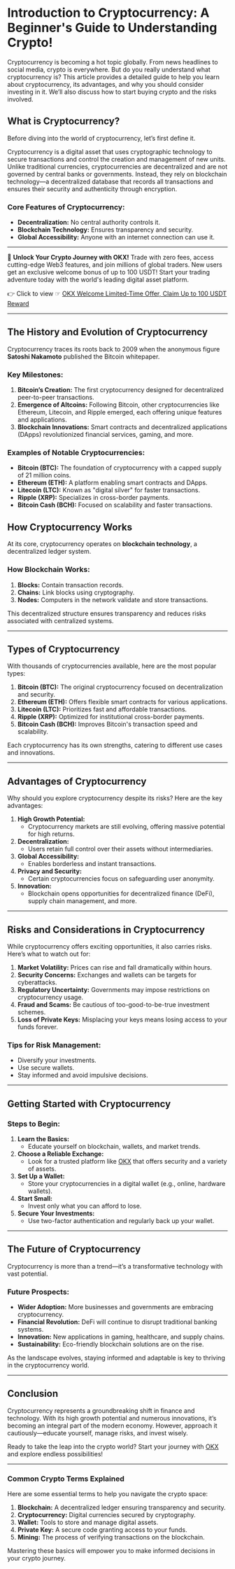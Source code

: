 # Introduction to Cryptocurrency: A Beginner's Guide to Understanding Crypto!

Cryptocurrency is becoming a hot topic globally. From news headlines to social media, crypto is everywhere. But do you really understand what cryptocurrency is? This article provides a detailed guide to help you learn about cryptocurrency, its advantages, and why you should consider investing in it. We’ll also discuss how to start buying crypto and the risks involved.

## What is Cryptocurrency?

Before diving into the world of cryptocurrency, let’s first define it. 

Cryptocurrency is a digital asset that uses cryptographic technology to secure transactions and control the creation and management of new units. Unlike traditional currencies, cryptocurrencies are decentralized and are not governed by central banks or governments. Instead, they rely on blockchain technology—a decentralized database that records all transactions and ensures their security and authenticity through encryption.

### Core Features of Cryptocurrency:
- **Decentralization:** No central authority controls it.
- **Blockchain Technology:** Ensures transparency and security.
- **Global Accessibility:** Anyone with an internet connection can use it.

---

🚀 **Unlock Your Crypto Journey with OKX!** Trade with zero fees, access cutting-edge Web3 features, and join millions of global traders. New users get an exclusive welcome bonus of up to 100 USDT! Start your trading adventure today with the world's leading digital asset platform.

👉 Click to view ☞ [OKX Welcome Limited-Time Offer, Claim Up to 100 USDT Reward](https://bit.ly/OKXe)

---

## The History and Evolution of Cryptocurrency

Cryptocurrency traces its roots back to 2009 when the anonymous figure **Satoshi Nakamoto** published the Bitcoin whitepaper.

### Key Milestones:
1. **Bitcoin’s Creation:** The first cryptocurrency designed for decentralized peer-to-peer transactions.
2. **Emergence of Altcoins:** Following Bitcoin, other cryptocurrencies like Ethereum, Litecoin, and Ripple emerged, each offering unique features and applications.
3. **Blockchain Innovations:** Smart contracts and decentralized applications (DApps) revolutionized financial services, gaming, and more.

### Examples of Notable Cryptocurrencies:
- **Bitcoin (BTC):** The foundation of cryptocurrency with a capped supply of 21 million coins.
- **Ethereum (ETH):** A platform enabling smart contracts and DApps.
- **Litecoin (LTC):** Known as "digital silver" for faster transactions.
- **Ripple (XRP):** Specializes in cross-border payments.
- **Bitcoin Cash (BCH):** Focused on scalability and faster transactions.

## How Cryptocurrency Works

At its core, cryptocurrency operates on **blockchain technology**, a decentralized ledger system.

### How Blockchain Works:
1. **Blocks:** Contain transaction records.
2. **Chains:** Link blocks using cryptography.
3. **Nodes:** Computers in the network validate and store transactions.

This decentralized structure ensures transparency and reduces risks associated with centralized systems.

---

## Types of Cryptocurrency

With thousands of cryptocurrencies available, here are the most popular types:

1. **Bitcoin (BTC):** The original cryptocurrency focused on decentralization and security.
2. **Ethereum (ETH):** Offers flexible smart contracts for various applications.
3. **Litecoin (LTC):** Prioritizes fast and affordable transactions.
4. **Ripple (XRP):** Optimized for institutional cross-border payments.
5. **Bitcoin Cash (BCH):** Improves Bitcoin's transaction speed and scalability.

Each cryptocurrency has its own strengths, catering to different use cases and innovations.

---

## Advantages of Cryptocurrency

Why should you explore cryptocurrency despite its risks? Here are the key advantages:

1. **High Growth Potential:** 
   - Cryptocurrency markets are still evolving, offering massive potential for high returns.
2. **Decentralization:** 
   - Users retain full control over their assets without intermediaries.
3. **Global Accessibility:** 
   - Enables borderless and instant transactions.
4. **Privacy and Security:** 
   - Certain cryptocurrencies focus on safeguarding user anonymity.
5. **Innovation:** 
   - Blockchain opens opportunities for decentralized finance (DeFi), supply chain management, and more.

---

## Risks and Considerations in Cryptocurrency

While cryptocurrency offers exciting opportunities, it also carries risks. Here’s what to watch out for:

1. **Market Volatility:** Prices can rise and fall dramatically within hours.
2. **Security Concerns:** Exchanges and wallets can be targets for cyberattacks.
3. **Regulatory Uncertainty:** Governments may impose restrictions on cryptocurrency usage.
4. **Fraud and Scams:** Be cautious of too-good-to-be-true investment schemes.
5. **Loss of Private Keys:** Misplacing your keys means losing access to your funds forever.

### Tips for Risk Management:
- Diversify your investments.
- Use secure wallets.
- Stay informed and avoid impulsive decisions.

---

## Getting Started with Cryptocurrency

### Steps to Begin:
1. **Learn the Basics:**
   - Educate yourself on blockchain, wallets, and market trends.
2. **Choose a Reliable Exchange:**
   - Look for a trusted platform like [OKX](https://bit.ly/OKXe) that offers security and a variety of assets.
3. **Set Up a Wallet:**
   - Store your cryptocurrencies in a digital wallet (e.g., online, hardware wallets).
4. **Start Small:**
   - Invest only what you can afford to lose.
5. **Secure Your Investments:**
   - Use two-factor authentication and regularly back up your wallet.

---

## The Future of Cryptocurrency

Cryptocurrency is more than a trend—it’s a transformative technology with vast potential.

### Future Prospects:
- **Wider Adoption:** More businesses and governments are embracing cryptocurrency.
- **Financial Revolution:** DeFi will continue to disrupt traditional banking systems.
- **Innovation:** New applications in gaming, healthcare, and supply chains.
- **Sustainability:** Eco-friendly blockchain solutions are on the rise.

As the landscape evolves, staying informed and adaptable is key to thriving in the cryptocurrency world.

---

## Conclusion

Cryptocurrency represents a groundbreaking shift in finance and technology. With its high growth potential and numerous innovations, it’s becoming an integral part of the modern economy. However, approach it cautiously—educate yourself, manage risks, and invest wisely.

Ready to take the leap into the crypto world? Start your journey with [OKX](https://bit.ly/OKXe) and explore endless possibilities!

---

### Common Crypto Terms Explained

Here are some essential terms to help you navigate the crypto space:

1. **Blockchain:** A decentralized ledger ensuring transparency and security.
2. **Cryptocurrency:** Digital currencies secured by cryptography.
3. **Wallet:** Tools to store and manage digital assets.
4. **Private Key:** A secure code granting access to your funds.
5. **Mining:** The process of verifying transactions on the blockchain.

Mastering these basics will empower you to make informed decisions in your crypto journey.
